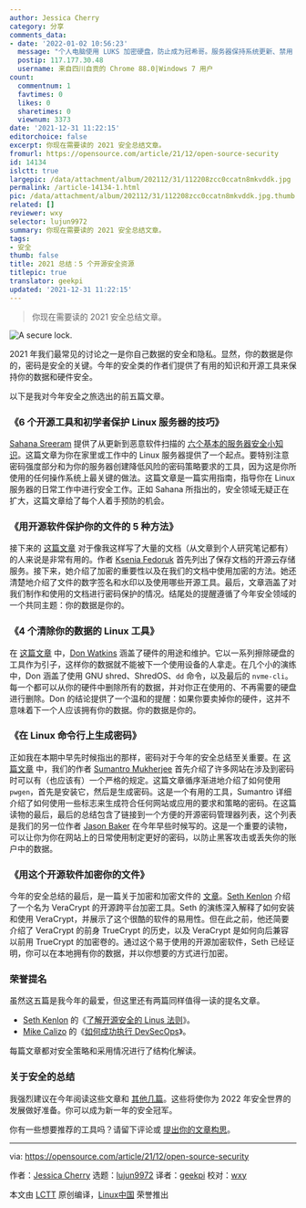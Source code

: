 ```yaml
---
author: Jessica Cherry
category: 分享
comments_data:
- date: '2022-01-02 10:56:23'
  message: "个人电脑使用 LUKS 加密硬盘，防止成为冠希哥。服务器保持系统更新、禁用 ROOT 登录、使用密钥登录。<br />\r\n只要别用来路不明的一键脚本，可以说是很安全了。"
  postip: 117.177.30.48
  username: 来自四川自贡的 Chrome 88.0|Windows 7 用户
count:
  commentnum: 1
  favtimes: 0
  likes: 0
  sharetimes: 0
  viewnum: 3373
date: '2021-12-31 11:22:15'
editorchoice: false
excerpt: 你现在需要读的 2021 安全总结文章。
fromurl: https://opensource.com/article/21/12/open-source-security
id: 14134
islctt: true
largepic: /data/attachment/album/202112/31/112208zcc0ccatn8mkvddk.jpg
permalink: /article-14134-1.html
pic: /data/attachment/album/202112/31/112208zcc0ccatn8mkvddk.jpg.thumb.jpg
related: []
reviewer: wxy
selector: lujun9972
summary: 你现在需要读的 2021 安全总结文章。
tags:
- 安全
thumb: false
title: 2021 总结：5 个开源安全资源
titlepic: true
translator: geekpi
updated: '2021-12-31 11:22:15'
---
```



> 
> 你现在需要读的 2021 安全总结文章。
> 
> 
> 


![](/data/attachment/album/202112/31/112208zcc0ccatn8mkvddk.jpg "A secure lock.")


2021 年我们最常见的讨论之一是你自己数据的安全和隐私。显然，你的数据是你的，密码是安全的关键。今年的安全类的作者们提供了有用的知识和开源工具来保持你的数据和硬件安全。


以下是我对今年安全之旅选出的前五篇文章。


### 《6 个开源工具和初学者保护 Linux 服务器的技巧》


[Sahana Sreeram](https://opensource.com/users/sahanasreeram01gmailcom) 提供了从更新到恶意软件扫描的 [六个基本的服务器安全小知识](https://opensource.com/article/21/4/securing-linux-servers)。这篇文章为你在家里或工作中的 Linux 服务器提供了一个起点。要特别注意密码强度部分和为你的服务器创建降低风险的密码策略要求的工具，因为这是你所使用的任何操作系统上最关键的做法。这篇文章是一篇实用指南，指导你在 Linux 服务器的日常工作中进行安全工作。正如 Sahana 所指出的，安全领域无疑正在扩大，这篇文章给了每个人着手预防的机会。


### 《用开源软件保护你的文件的 5 种方法》


接下来的 [这篇文章](https://opensource.com/article/21/4/secure-documents-open-source) 对于像我这样写了大量的文档（从文章到个人研究笔记都有）的人来说是非常有用的。作者 [Ksenia Fedoruk](https://opensource.com/users/ksenia-fedoruk) 首先列出了保存文档的开源云存储服务。接下来，她介绍了加密的重要性以及在我们的文档中使用加密的方法。她还清楚地介绍了文件的数字签名和水印以及使用哪些开源工具。最后，文章涵盖了对我们制作和使用的文档进行密码保护的情况。结尾处的提醒遵循了今年安全领域的一个共同主题：你的数据是你的。


### 《4 个清除你的数据的 Linux 工具》


在 [这篇文章](https://opensource.com/article/21/10/linux-tools-erase-data) 中，[Don Watkins](https://opensource.com/users/don-watkins) 涵盖了硬件的用途和维护。它以一系列擦除硬盘的工具作为引子，这样你的数据就不能被下一个使用设备的人拿走。在几个小的演练中，Don 涵盖了使用 GNU shred、ShredOS、`dd` 命令，以及最后的 `nvme-cli`。每一个都可以从你的硬件中删除所有的数据，并对你正在使用的、不再需要的硬盘进行删除。Don 的结论提供了一个温和的提醒：如果你要卖掉你的硬件，这并不意味着下一个人应该拥有你的数据。你的数据是你的。


### 《在 Linux 命令行上生成密码》


正如我在本期中早先时候指出的那样，密码对于今年的安全总结至关重要。在 [这篇文章](https://opensource.com/article/21/7/generate-passwords-pwgen) 中，我们的作者 [Sumantro Mukherjee](https://opensource.com/users/sumantro) 首先介绍了许多网站在涉及到密码时可以有（也应该有）一个严格的规定。这篇文章循序渐进地介绍了如何使用 `pwgen`，首先是安装它，然后是生成密码。这是一个有用的工具，Sumantro 详细介绍了如何使用一些标志来生成符合任何网站或应用的要求和策略的密码。在这篇读物的最后，最后的总结包含了链接到一个方便的开源密码管理器列表，这个列表是我们的另一位作者 [Jason Baker](https://opensource.com/users/jason-baker) 在今年早些时候写的。这是一个重要的读物，可以让你为你在网站上的日常使用制定更好的密码，以防止黑客攻击或丢失你的账户中的数据。


### 《用这个开源软件加密你的文件》


今年的安全总结的最后，是一篇关于加密和加密文件的 [文章](https://opensource.com/article/21/4/open-source-encryption)。[Seth Kenlon](https://opensource.com/users/seth) 介绍了一个名为 VeraCrypt 的开源跨平台加密工具。Seth 的演练深入解释了如何安装和使用 VeraCrypt，并展示了这个很酷的软件的易用性。但在此之前，他还简要介绍了 VeraCrypt 的前身 TrueCrypt 的历史，以及 VeraCrypt 是如何向后兼容以前用 TrueCrypt 的加密卷的。通过这个易于使用的开源加密软件，Seth 已经证明，你可以在本地拥有你的数据，并以你想要的方式进行加密。


### 荣誉提名


虽然这五篇是我今年的最爱，但这里还有两篇同样值得一读的提名文章。


* [Seth Kenlon](https://opensource.com/users/seth) 的《[了解开源安全的 Linus 法则](http://opensource.com/article/21/2/open-source-security)》。
* [Mike Calizo](https://opensource.com/users/mcalizo) 的《[如何成功执行 DevSecOps](http://opensource.com/article/21/2/devsecops)》。


每篇文章都对安全策略和采用情况进行了结构化解读。


### 关于安全的总结


我强烈建议在今年阅读这些文章和 [其他几篇](https://opensource.com/tags/security)。这些将使你为 2022 年安全世界的发展做好准备。你可以成为新一年的安全冠军。


你有一些想要推荐的工具吗？请留下评论或 [提出你的文章构思](https://opensource.com/how-submit-article)。




---


via: <https://opensource.com/article/21/12/open-source-security>


作者：[Jessica Cherry](https://opensource.com/users/cherrybomb) 选题：[lujun9972](https://github.com/lujun9972) 译者：[geekpi](https://github.com/geekpi) 校对：[wxy](https://github.com/wxy)


本文由 [LCTT](https://github.com/LCTT/TranslateProject) 原创编译，[Linux中国](https://linux.cn/) 荣誉推出